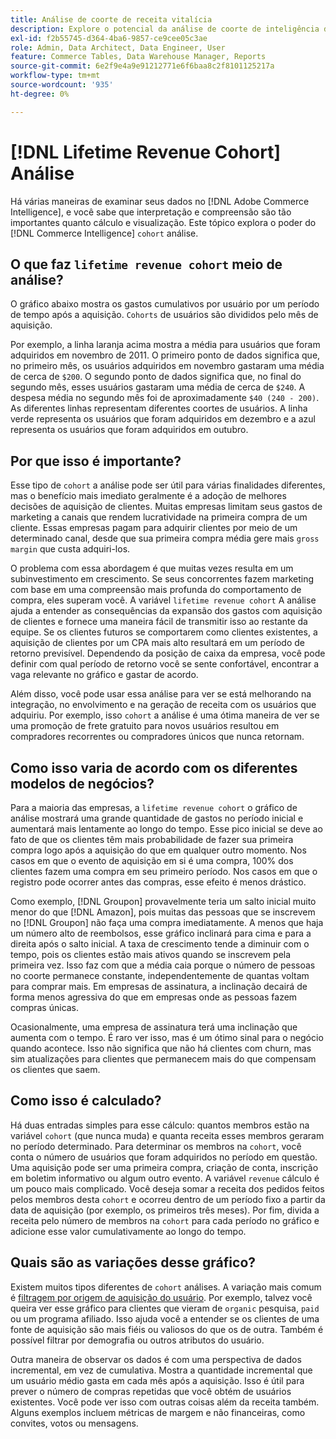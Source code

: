 ```yaml
---
title: Análise de coorte de receita vitalícia
description: Explore o potencial da análise de coorte de inteligência do Commerce.
exl-id: f2b55745-d364-4ba6-9857-ce9cee05c3ae
role: Admin, Data Architect, Data Engineer, User
feature: Commerce Tables, Data Warehouse Manager, Reports
source-git-commit: 6e2f9e4a9e91212771e6f6baa8c2f8101125217a
workflow-type: tm+mt
source-wordcount: '935'
ht-degree: 0%

---
```


# [!DNL Lifetime Revenue Cohort] Análise

Há várias maneiras de examinar seus dados no [!DNL Adobe Commerce Intelligence], e você sabe que interpretação e compreensão são tão importantes quanto cálculo e visualização. Este tópico explora o poder do [!DNL Commerce Intelligence] `cohort` análise.

## O que faz `lifetime revenue cohort` meio de análise?

O gráfico abaixo mostra os gastos cumulativos por usuário por um período de tempo após a aquisição. `Cohorts` de usuários são divididos pelo mês de aquisição.

Por exemplo, a linha laranja acima mostra a média para usuários que foram adquiridos em novembro de 2011. O primeiro ponto de dados significa que, no primeiro mês, os usuários adquiridos em novembro gastaram uma média de cerca de `$200`. O segundo ponto de dados significa que, no final do segundo mês, esses usuários gastaram uma média de cerca de `$240`. A despesa média no segundo mês foi de aproximadamente `$40 (240 - 200)`. As diferentes linhas representam diferentes coortes de usuários. A linha verde representa os usuários que foram adquiridos em dezembro e a azul representa os usuários que foram adquiridos em outubro.

## Por que isso é importante?

Esse tipo de `cohort` a análise pode ser útil para várias finalidades diferentes, mas o benefício mais imediato geralmente é a adoção de melhores decisões de aquisição de clientes. Muitas empresas limitam seus gastos de marketing a canais que rendem lucratividade na primeira compra de um cliente. Essas empresas pagam para adquirir clientes por meio de um determinado canal, desde que sua primeira compra média gere mais `gross margin` que custa adquiri-los.

O problema com essa abordagem é que muitas vezes resulta em um subinvestimento em crescimento. Se seus concorrentes fazem marketing com base em uma compreensão mais profunda do comportamento de compra, eles superam você. A variável `lifetime revenue cohort` A análise ajuda a entender as consequências da expansão dos gastos com aquisição de clientes e fornece uma maneira fácil de transmitir isso ao restante da equipe. Se os clientes futuros se comportarem como clientes existentes, a aquisição de clientes por um CPA mais alto resultará em um período de retorno previsível. Dependendo da posição de caixa da empresa, você pode definir com qual período de retorno você se sente confortável, encontrar a vaga relevante no gráfico e gastar de acordo.

Além disso, você pode usar essa análise para ver se está melhorando na integração, no envolvimento e na geração de receita com os usuários que adquiriu. Por exemplo, isso `cohort` a análise é uma ótima maneira de ver se uma promoção de frete gratuito para novos usuários resultou em compradores recorrentes ou compradores únicos que nunca retornam.

## Como isso varia de acordo com os diferentes modelos de negócios?

Para a maioria das empresas, a `lifetime revenue cohort` o gráfico de análise mostrará uma grande quantidade de gastos no período inicial e aumentará mais lentamente ao longo do tempo. Esse pico inicial se deve ao fato de que os clientes têm mais probabilidade de fazer sua primeira compra logo após a aquisição do que em qualquer outro momento. Nos casos em que o evento de aquisição em si é uma compra, 100% dos clientes fazem uma compra em seu primeiro período. Nos casos em que o registro pode ocorrer antes das compras, esse efeito é menos drástico.

Como exemplo, [!DNL Groupon] provavelmente teria um salto inicial muito menor do que [!DNL Amazon], pois muitas das pessoas que se inscrevem no [!DNL Groupon] não faça uma compra imediatamente. A menos que haja um número alto de reembolsos, esse gráfico inclinará para cima e para a direita após o salto inicial. A taxa de crescimento tende a diminuir com o tempo, pois os clientes estão mais ativos quando se inscrevem pela primeira vez. Isso faz com que a média caia porque o número de pessoas no coorte permanece constante, independentemente de quantas voltam para comprar mais. Em empresas de assinatura, a inclinação decairá de forma menos agressiva do que em empresas onde as pessoas fazem compras únicas.

Ocasionalmente, uma empresa de assinatura terá uma inclinação que aumenta com o tempo. É raro ver isso, mas é um ótimo sinal para o negócio quando acontece. Isso não significa que não há clientes com churn, mas sim atualizações para clientes que permanecem mais do que compensam os clientes que saem.

## Como isso é calculado?

Há duas entradas simples para esse cálculo: quantos membros estão na variável `cohort` (que nunca muda) e quanta receita esses membros geraram no período determinado. Para determinar os membros na `cohort`, você conta o número de usuários que foram adquiridos no período em questão. Uma aquisição pode ser uma primeira compra, criação de conta, inscrição em boletim informativo ou algum outro evento. A variável `revenue` cálculo é um pouco mais complicado. Você deseja somar a receita dos pedidos feitos pelos membros desta `cohort` e ocorreu dentro de um período fixo a partir da data de aquisição (por exemplo, os primeiros três meses). Por fim, divida a receita pelo número de membros na `cohort` para cada período no gráfico e adicione esse valor cumulativamente ao longo do tempo.

## Quais são as variações desse gráfico?

Existem muitos tipos diferentes de `cohort` análises. A variação mais comum é [filtragem por origem de aquisição do usuário](../analysis/most-value-source-channel.md). Por exemplo, talvez você queira ver esse gráfico para clientes que vieram de `organic` pesquisa, `paid` ou um programa afiliado. Isso ajuda você a entender se os clientes de uma fonte de aquisição são mais fiéis ou valiosos do que os de outra. Também é possível filtrar por demografia ou outros atributos do usuário.

Outra maneira de observar os dados é com uma perspectiva de dados incremental, em vez de cumulativa. Mostra a quantidade incremental que um usuário médio gasta em cada mês após a aquisição. Isso é útil para prever o número de compras repetidas que você obtém de usuários existentes. Você pode ver isso com outras coisas além da receita também. Alguns exemplos incluem métricas de margem e não financeiras, como convites, votos ou mensagens.
